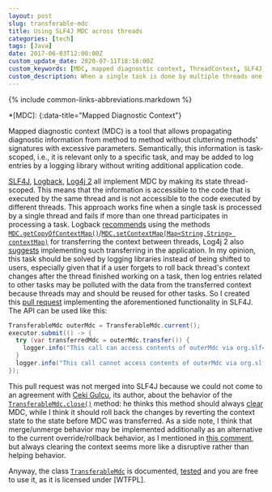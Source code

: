 ```yaml
---
layout: post
slug: transferable-mdc
title: Using SLF4J MDC across threads
categories: [tech]
tags: [Java]
date: 2017-06-03T12:00:00Z
custom_update_date: 2020-07-11T18:18:00Z
custom_keywords: [MDC, mapped diagnostic context, ThreadContext, SLF4J, Log4j, logging]
custom_description: When a single task is done by multiple threads one may want to pass MDC between the threads to achieve task-scoped behavior. TransferableMdc is the tool that does this for you.
---
```

{% include common-links-abbreviations.markdown %}

*[MDC]:
{:data-title="Mapped Diagnostic Context"}

Mapped diagnostic context (MDC) is a tool that allows propagating diagnostic information from method to method
without cluttering methods' signatures with excessive parameters. Semantically, this information is task-scoped, i.e., it is relevant
only to a specific task, and may be added to log entries by a logging library without writing additional application code.

[SLF4J](http://www.slf4j.org/manual.html#mdc), [Logback](http://logback.qos.ch/manual/mdc.html),
[Log4j 2](https://logging.apache.org/log4j/2.x/manual/thread-context.html) all implement MDC by making its state thread-scoped.
This means that the information is accessible to the code that is executed by the same thread
and is not accessible to the code executed by different threads.
This approach works fine when a single task is processed by a single thread and fails if more than one thread participates in processing a task.
Logback [recommends](http://logback.qos.ch/manual/mdc.html#managedThreads) using the methods
[`MDC.getCopyOfContextMap()`](http://www.slf4j.org/apidocs/org/slf4j/MDC.html#getCopyOfContextMap())/[`MDC.setContextMap(Map<String,​String> contextMap)`](http://www.slf4j.org/apidocs/org/slf4j/MDC.html#setContextMap(java.util.Map))
for transferring the context between threads, Log4j 2 also [suggests](https://logging.apache.org/log4j/2.x/manual/thread-context.html#Implementation_details)
implementing such transferring in the application.
In my opinion, this task should be solved by logging libraries instead of being shifted to users, especially given that
if a user forgets to roll back thread's context changes after the thread finished working on a task,
then log entries related to other tasks may be polluted with the data from the transferred context because threads may and should be reused
for other tasks. So I created this [pull request](https://github.com/qos-ch/slf4j/pull/150) implementing the aforementioned functionality in SLF4J.
The API can be used like this:

```java
TransferableMdc outerMdc = TransferableMdc.current();
executor.submit(() -> {
  try (var transferredMdc = outerMdc.transfer()) {
    logger.info("This call can access contents of outerMdc via org.slf4j.MDC");
  }
  logger.info("This call cannot access contents of outerMdc via org.slf4j.MDC");
});
```

This pull request was not merged into SLF4J because we could not come to an agreement with [Ceki Gulcu](https://github.com/ceki), its author,
about the behavior of the [`TransferableMdc.close()`](https://www.kovalenko.link/server/apidocs/stincmale.server/stincmale/server/util/logging/TransferableMdc.html#close())
method: he thinks this method should always [clear](http://www.slf4j.org/apidocs/org/slf4j/MDC.html#clear()) MDC,
while I think it should roll back the changes by reverting the context state to the state before MDC was transferred.
As a side note, I think that merge/unmerge behavior may be implemented additionally as an alternative to the current override/rollback behavior,
as I mentioned in [this comment](https://github.com/qos-ch/slf4j/pull/150#discussion_r307762723),
but always clearing the context seems more like a disruptive rather than helping behavior.

Anyway, the class [`TransferableMdc`](https://www.kovalenko.link/server/apidocs/stincmale.server/stincmale/server/util/logging/TransferableMdc.html)
is documented, [tested](https://github.com/stIncMale/server/blob/master/src/test/java/stincmale/server/util/logging/TransferableMdcTest.java)
and you are free to use it, as it is licensed under [WTFPL].